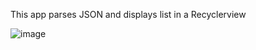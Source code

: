This app parses JSON and displays list in a Recyclerview

![image](https://user-images.githubusercontent.com/85778941/183784486-c7bd0669-8304-453e-8127-100716459a3f.png)
